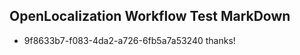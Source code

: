 ## OpenLocalization Workflow Test MarkDown
* 9f8633b7-f083-4da2-a726-6fb5a7a53240 thanks!

<!--HONumber=Jul16_HO5-->


